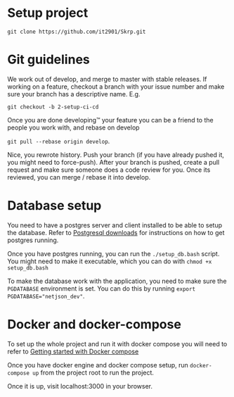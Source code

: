 # Setup project
`git clone https://github.com/it2901/Skrp.git`

# Git guidelines
We work out of develop, and merge to master with stable releases. If working on
a feature, checkout a branch with your issue number and make sure your branch
has a descriptive name. E.g.

`git checkout -b 2-setup-ci-cd`

Once you are done developing™ your feature you can be a friend to the people
you work with, and rebase on develop

`git pull --rebase origin develop`.

Nice, you rewrote history. Push your branch (if you have already pushed it, you
might need to force-push). After your branch is pushed, create a pull request
and make sure someone does a code review for you. Once its reviewed, you can
merge / rebase it into develop.

# Database setup
You need to have a postgres server and client installed to be able to setup
the database. Refer to [Postgresql downloads](https://www.postgresql.org/download/)
for instructions on how to get postgres running.

Once you have postgres running, you can run the `./setup_db.bash` script. You might
need to make it executable, which you can do with `chmod +x setup_db.bash`

To make the database work with the application, you need to make sure the `PGDATABASE` environment is set.
You can do this by running `export PGDATABASE="netjson_dev"`.

# Docker and docker-compose
To set up the whole project and run it with docker compose you will need to
refer to [Getting started with Docker compose](https://docs.docker.com/compose/gettingstarted/)

Once you have docker engine and docker compose setup, run `docker-compose up`
from the project root to run the project.

Once it is up, visit localhost:3000 in your browser.
